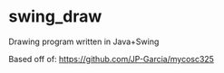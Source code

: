 # swing_draw
Drawing program written in Java+Swing

Based off of: https://github.com/JP-Garcia/mycosc325
